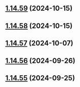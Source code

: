 ## [1.14.59](https://github.com/msobiecki/algorithm/compare/v1.14.58...v1.14.59) (2024-10-15)



## [1.14.58](https://github.com/msobiecki/algorithm/compare/v1.14.57...v1.14.58) (2024-10-15)



## [1.14.57](https://github.com/msobiecki/algorithm/compare/v1.14.56...v1.14.57) (2024-10-07)



## [1.14.56](https://github.com/msobiecki/algorithm/compare/v1.14.55...v1.14.56) (2024-09-26)



## [1.14.55](https://github.com/msobiecki/algorithm/compare/v1.14.54...v1.14.55) (2024-09-25)



